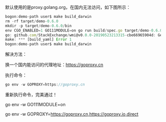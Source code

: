 默认使用的是proxy.golang.org，在国内无法访问，如下图所示：



```javascript
bogon:demo-path user$ make build_darwin
rm -rf target/demo-0.6.0 
mkdir -p target/demo-0.6.0/bin 
env CGO_ENABLED=1 GO111MODULE=on go run build/spec.go target/demo-0.6.0/bin/demo-spec-0.6.0.yaml
go: github.com/StackExchange/wmi@v0.0.0-20190523213315-cbe66965904d: Get "https://proxy.golang.org/github.com/%21stack%21exchange/wmi/@v/v0.0.0-20190523213315-cbe66965904d.mod": dial tcp 34.64.4.17:443: i/o timeout
make: *** [build_yaml] Error 1
bogon:demo-path user$ make build_darwin
```





解决方法：

换一个国内能访问的代理地址：https://goproxy.cn

执行命令：

```javascript
go env -w GOPROXY=https://goproxy.cn
```




重新执行命令，完美通过！











go env -w GO111MODULE=on

go env -w GOPROXY=https://goproxy.cn,https://goproxy.io,direct